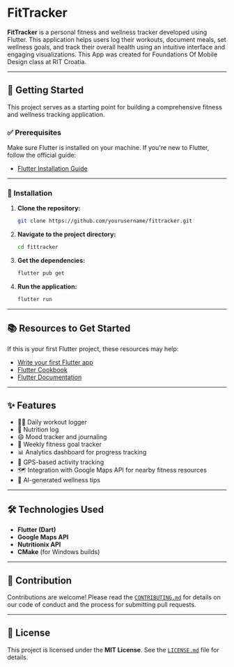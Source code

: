 # FitTracker

**FitTracker** is a personal fitness and wellness tracker developed using Flutter. This application helps users log their workouts, document meals, set wellness goals, and track their overall health using an intuitive interface and engaging visualizations. This App was created for Foundations Of Mobile Design class at RIT Croatia. 

---

## 🚀 Getting Started

This project serves as a starting point for building a comprehensive fitness and wellness tracking application.

### ✅ Prerequisites

Make sure Flutter is installed on your machine. If you're new to Flutter, follow the official guide:

- [Flutter Installation Guide](https://docs.flutter.dev/get-started/install)

---

### 🔧 Installation

1. **Clone the repository:**
   ```bash
   git clone https://github.com/yourusername/fittracker.git
   ```

2. **Navigate to the project directory:**
   ```bash
   cd fittracker
   ```

3. **Get the dependencies:**
   ```bash
   flutter pub get
   ```

4. **Run the application:**
   ```bash
   flutter run
   ```

---

## 📚 Resources to Get Started

If this is your first Flutter project, these resources may help:

- [Write your first Flutter app](https://docs.flutter.dev/get-started/codelab)
- [Flutter Cookbook](https://docs.flutter.dev/cookbook)
- [Flutter Documentation](https://docs.flutter.dev/)

---

## ✨ Features

- 🏋️‍♂️ Daily workout logger  
- 🍎 Nutrition log  
- 😄 Mood tracker and journaling  
- 🎯 Weekly fitness goal tracker  
- 📊 Analytics dashboard for progress tracking  
- 📍 GPS-based activity tracking  
- 🗺️ Integration with Google Maps API for nearby fitness resources  
- 🤖 AI-generated wellness tips  

---

## 🛠️ Technologies Used

- **Flutter (Dart)**
- **Google Maps API**
- **Nutritionix API**
- **CMake** (for Windows builds)

---

## 🤝 Contribution

Contributions are welcome! Please read the [`CONTRIBUTING.md`](CONTRIBUTING.md) for details on our code of conduct and the process for submitting pull requests.

---

## 📄 License

This project is licensed under the **MIT License**. See the [`LICENSE.md`](LICENSE.md) file for details.



